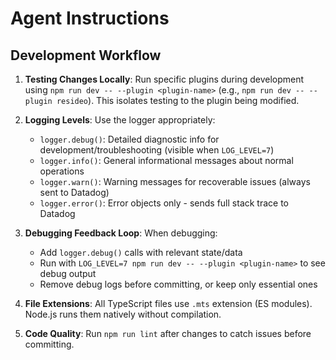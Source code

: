 # Agent Instructions

## Development Workflow

1. **Testing Changes Locally**: Run specific plugins during development using `npm run dev -- --plugin <plugin-name>` (e.g., `npm run dev -- --plugin resideo`). This isolates testing to the plugin being modified.

2. **Logging Levels**: Use the logger appropriately:
   - `logger.debug()`: Detailed diagnostic info for development/troubleshooting (visible when `LOG_LEVEL=7`)
   - `logger.info()`: General informational messages about normal operations
   - `logger.warn()`: Warning messages for recoverable issues (always sent to Datadog)
   - `logger.error()`: Error objects only - sends full stack trace to Datadog

3. **Debugging Feedback Loop**: When debugging:
   - Add `logger.debug()` calls with relevant state/data
   - Run with `LOG_LEVEL=7 npm run dev -- --plugin <plugin-name>` to see debug output
   - Remove debug logs before committing, or keep only essential ones

4. **File Extensions**: All TypeScript files use `.mts` extension (ES modules). Node.js runs them natively without compilation.

5. **Code Quality**: Run `npm run lint` after changes to catch issues before committing.
